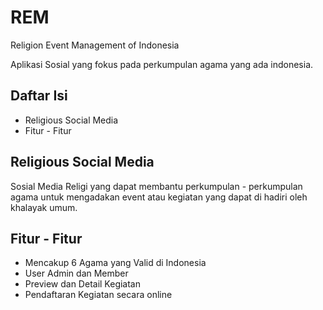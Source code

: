 # REM
Religion Event Management of Indonesia

Aplikasi Sosial yang fokus pada perkumpulan agama yang ada indonesia.

## Daftar Isi
- Religious Social Media
- Fitur - Fitur

## Religious Social Media
Sosial Media Religi yang dapat membantu perkumpulan - perkumpulan agama untuk mengadakan event atau kegiatan yang dapat di hadiri oleh
khalayak umum.

## Fitur - Fitur
- Mencakup 6 Agama yang Valid di Indonesia
- User Admin dan Member
- Preview dan Detail Kegiatan
- Pendaftaran Kegiatan secara online
